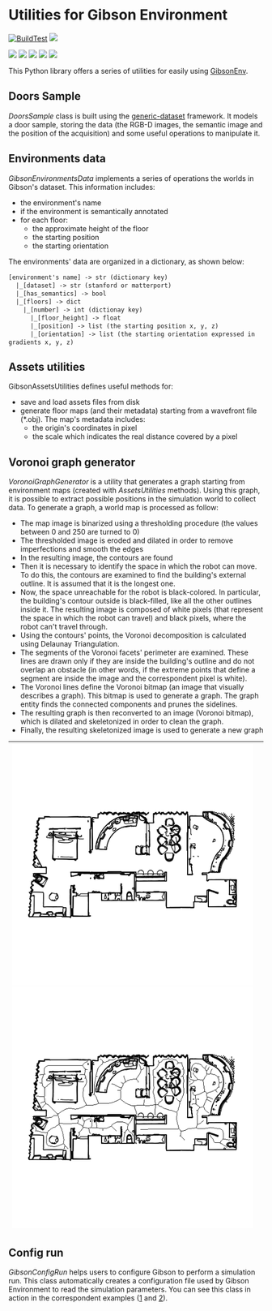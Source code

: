 # Utilities for Gibson Environment

[![BuildTest](https://github.com/micheleantonazzi/gibson-env-utilities/actions/workflows/build-and-publish.yml/badge.svg?branch=main)](https://github.com/micheleantonazzi/gibson-env-utilities/actions/workflows/build-and-publish.yml)
[![](https://sonarcloud.io/api/project_badges/measure?project=micheleantonazzi_gibson-env-utilities&metric=coverage)](https://sonarcloud.io/dashboard/index/micheleantonazzi_gibson-env-utilities)



[![](https://sonarcloud.io/api/project_badges/measure?project=micheleantonazzi_gibson-env-utilities&metric=alert_status)](https://sonarcloud.io/dashboard/index/micheleantonazzi_gibson-env-utilities)
[![](https://sonarcloud.io/api/project_badges/measure?project=micheleantonazzi_gibson-env-utilities&metric=sqale_rating)](https://sonarcloud.io/dashboard/index/micheleantonazzi_gibson-env-utilities)
[![](https://sonarcloud.io/api/project_badges/measure?project=micheleantonazzi_gibson-env-utilities&metric=reliability_rating)](https://sonarcloud.io/dashboard/index/micheleantonazzi_gibson-env-utilities)
[![](https://sonarcloud.io/api/project_badges/measure?project=micheleantonazzi_gibson-env-utilities&metric=security_rating)](https://sonarcloud.io/dashboard/index/micheleantonazzi_gibson-env-utilities)
[![](https://sonarcloud.io/api/project_badges/measure?project=micheleantonazzi_gibson-env-utilities&metric=vulnerabilities)](https://sonarcloud.io/dashboard/index/micheleantonazzi_gibson-env-utilities)

This Python library offers a series of utilities for easily using [GibsonEnv](https://github.com/micheleantonazzi/GibsonEnv.git).

## Doors Sample

*DoorsSample* class is built using the [generic-dataset](https://github.com/micheleantonazzi/generic-dataset) framework. It models a door sample, storing the data (the RGB-D images, the semantic image and the position of the acquisition) and some useful operations to manipulate it. 

## Environments data

*GibsonEnvironmentsData* implements a series of operations the worlds in Gibson's dataset.
This information includes:

* the environment's name
* if the environment is semantically annotated
* for each floor:
    * the approximate height of the floor
    * the starting position
    * the starting orientation

The environments' data are organized in a dictionary, as shown below:

```
[environment's name] -> str (dictionary key)
  |_[dataset] -> str (stanford or matterport)
  |_[has_semantics] -> bool
  |_[floors] -> dict
    |_[number] -> int (dictionay key)
      |_[floor_height] -> float
      |_[position] -> list (the starting position x, y, z)
      |_[orientation] -> list (the starting orientation expressed in gradients x, y, z)
```

## Assets utilities
GibsonAssetsUtilities defines useful methods for:
* save and load assets files from disk
* generate floor maps (and their metadata) starting from a wavefront file (*.obj). The map's metadata includes:
  * the origin's coordinates in pixel
  * the scale which indicates the real distance covered by a pixel

## Voronoi graph generator

*VoronoiGraphGenerator* is a utility that generates a graph starting from environment maps (created with *AssetsUtilities* methods). Using this graph, it is possible to extract possible positions in the simulation world to collect data. To generate a graph, a world map is processed as follow:

* The map image is binarized using a thresholding procedure (the values between 0 and 250 are turned to 0)
* The thresholded image is eroded and dilated in order to remove imperfections and smooth the edges
* In the resulting image, the contours are found
* Then it is necessary to identify the space in which the robot can move. To do this, the contours are examined to find the building's external outline. It is assumed that it is the longest one.
* Now, the space unreachable for the robot is black-colored. In particular, the building's contour outside is black-filled, like all the other outlines inside it. The resulting image is composed of white pixels (that represent the space in which the robot can travel) and black pixels, where the robot can't travel through.
* Using the contours' points, the Voronoi decomposition is calculated using Delaunay Triangulation.
* The segments of the Voronoi facets' perimeter are examined. These lines are drawn only if they are inside the building's outline and do not overlap an obstacle (in other words, if the extreme points that define a segment are inside the image and the correspondent pixel is white).
* The Voronoi lines define the Voronoi bitmap (an image that visually describes a graph). This bitmap is used to generate a graph. The graph entity finds the connected components and prunes the sidelines.
* The resulting graph is then reconverted to an image (Voronoi bitmap), which is dilated and skeletonized in order to clean the graph.
* Finally, the resulting skeletonized image is used to generate a new graph

| ![](gibson_env_utilities/data/maps/house1_floor_0.png)![](gibson_env_utilities/data/maps_with_voronoi_bitmaps/house1_floor_0.png) |      |
| ------------------------------------------------------------ | ---- |

## Config run
*GibsonConfigRun* helps users to configure Gibson to perform a simulation run.
This class automatically creates a configuration file used by Gibson Environment to read the simulation parameters.
You can see this class in action in the correspondent examples ([1](examples/launch_gibson_turtlebot.py) and [2](examples/launch_gibson_turtlebot_no_physics.py)).